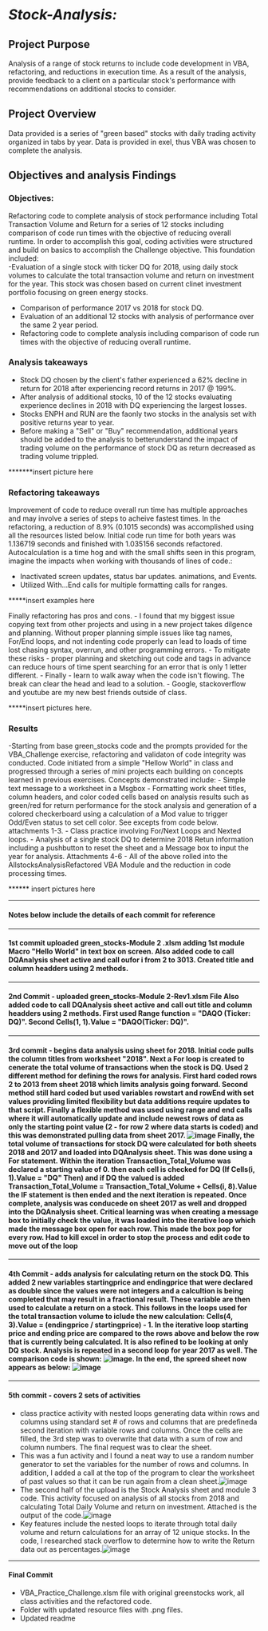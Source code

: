 #  ***Stock-Analysis:***

##  Project Purpose 
Analysis of a range of stock returns to include code development in VBA, refactoring, and reductions in execution time.  As a result of the analysis, provide feedback to a client on a particular stock's performance with recommendations on additional stocks to consider.

##  Project Overview 
Data provided is a series of "green based" stocks with daily trading activity organized in tabs by year. Data is provided in exel, thus VBA was chosen to complete the analysis.
## Objectives and analysis Findings 
### Objectives:            

Refactoring code to complete analysis of stock performance including Total Transaction Volume and Return for a series of 12 stocks including comparison of code run times with the objective of reducing overall runtime. In order to accomplish this goal, coding activities were structured and build on basics to accomplish the Challenge objective.  This foundation included:           
-Evaluation of a single stock with ticker DQ for 2018, using daily stock volumes to calculate the total transaction volume and return on investment for the year.  This stock was chosen based on current clinet investment portfolio focusing on green energy stocks.
-  Comparison of performance 2017 vs 2018 for stock DQ.
-  Evaluation of an additional 12 stocks with analysis of performance over the same 2 year period.
-  Refactoring code to complete analysis including comparison of code run times with the objective of reducing overall runtime.
 ### Analysis takeaways  
-  Stock DQ chosen by the client's father experienced a 62% decline in return for 2018 after experiencing record returns in 2017 @ 199%.
-  After analysis of additional stocks, 10 of the 12 stocks evaluating experience declines in 2018 with DQ experiencing the largest losses.
-  Stocks ENPH and RUN are the faonly two stocks in the analysis set with positive returns year to year.  
-  Before making a "Sell" or "Buy" recommendation, additional years should be added to the analysis to betterunderstand the impact of trading volume on the performance of stock DQ as return decreased as trading volume trippled.

*******insert picture here

 ### Refactoring takeaways
 
Improvement of code to reduce overall run time has multiple approaches and may involve a series of steps to acheive fastest times.  In the refactoring, a reduction of 8.9% (0.1015 seconds) was accomplished using all the resources listed below.  Initial code run time for both years was 1.136719 seconds and finished with 1.035156 seconds refactored. Autocalculation is a time hog and with the small shifts seen in this program, imagine the impacts when working with thousands of lines of code.:
- Inactivated screen updates, status bar updates. animations, and Events.
-  Utilized With...End calls for multiple formatting calls for ranges.

*****insert examples here

Finally refactoring has pros and cons.
                        -  I found that my biggest issue copying text from other projects and using in a new project takes dilgence and planning.  Without proper planning simple issues like tag names, For/End loops, and not indenting code properly can lead to loads of time lost chasing syntax, overrun, and other programming errors.
                        -  To mitigate these risks - proper planning and sketching out code and tags in advance can reduce hours of time spent searching for an error that is only 1 letter different.
                        -  Finally - learn to walk away when the code isn't flowing.  The break can clear the head and lead to a solution.
                        -  Google, stackoverflow and youtube are my new best friends outside of class.
                        
*****insert pictures here.

### Results

-Starting from base green_stocks code and the prompts provided for the VBA_Challenge exercise, refactoring and validaton of code integrity was conducted.  Code initiated from a simple "Hellow World" in class and progressed through a series of mini projects each building on concepts learned in previous exercises. Concepts demonstrated include:
            - Simple text message to a worksheet in a Msgbox
            - Formatting work sheet titles, column headers, and color coded cells based on analysis results such as green/red for return performance for the stock analysis and generation of a colored checkerboard using a calculation of a Mod value to trigger Odd/Even status to set cell color.  See excepts from code below. attachments 1-3.
            - Class practice involving For/Next Loops and Nexted loops.
            -  Analysis of a single stock DQ to determine 2018 Retun information including a pushbutton to reset the sheet and a Message box to input the year for analysis.  Attachments 4-6
            -  All of the above rolled into the AllstocksAnalysisRefactored VBA Module and the reduction in code processing times.
           

****** insert pictures here
            
            
_______________________________________________________________________________________________________________________________________________________________________            
#### Notes below include the details of each commit for reference
__________________________________________
####  1st commit uploaded green_stocks-Module 2 .xlsm adding 1st module Macro "Hello World" in text box on screen.  Also added code to call DQAnalysis sheet active and call oufor i from 2 to 3013.  Created title and column headders using 2 methods. 
__________________________________________
#### 2nd Commit - uploaded green_stocks-Module 2-Rev1.xlsm File Also added code to call DQAnalysis sheet active and call out title and column headders using 2 methods.  First used Range function = "DAQO (Ticker: DQ)".  Second Cells(1, 1).Value = "DAQO(Ticker: DQ)". 
__________________________________________
#### 3rd commit - begins data analysis using sheet for 2018.  Initial code pulls the column titles from worksheet "2018".  Next a For loop is created to cenerate the total volume of transactions when the stock is DQ.  Used 2 different method for defining the rows for analysis.  First hard coded rows 2 to 2013 from sheet 2018 which limits analysis going forward.  Second method still hard coded but used variables rowstart and rowEnd with set values providing limited flexibility but data additions require updates to that script.  Finally a flexible method was used using range and end calls where it will automatically update and include newest rows of data as only the starting point value (2 - for row 2 where data starts is coded) and this was demonstrated pulling data from sheet 2017. ![image](https://user-images.githubusercontent.com/106294465/172052102-27aeeac1-1f9e-4362-863b-3a8e4d80e5b6.png) Finally, the total volume of transactions for stock DQ were calculated for both sheets 2018 and 2017 and loaded into DQAnalysis sheet.  This was done using a For statement. Within the iteration Transaction_Total_Volume was declared a starting value of 0.  then each cell is checked for DQ (If Cells(i, 1).Value = "DQ" Then)  and if DQ the valued is added Transaction_Total_Volume = Transaction_Total_Volume + Cells(i, 8).Value the IF statement is then ended and the next iteration is repeated.  Once complete, analysis was conducede on sheet 2017 as well and dropped into the DQAnalysis sheet.  Critical learning  was when creating a message box to initially check the value, it was loaded into the iterative loop which made the message box open for each row.  This made the box     pop for every row.  Had to kill excel in order to stop the process and edit code to move out of the loop
__________________________________________
#### 4th Commit - adds analysis for calculating return on the stock DQ.  This added 2 new variables startingprice and endingprice that were declared as double since the values were not integers and a calcultion is being completed that may result in a fractional result.  These variable are then used to calculate a return on a stock.  This follows in the loops used for the  total transaction volume to iclude the new calculation:  Cells(4, 3).Value = (endingprice / startingprice) - 1.  In the iterative loop starting price  and ending price are compared to the rows above and below the row that is currently being calculated. It is also refined to be looking at only DQ stock.  Analysis is repeated in a second loop for year 2017 as well. The comparison code is shown: ![image](https://user-images.githubusercontent.com/106294465/172054975-f6f118c1-47a9-4cfa-8a11-f38728ba10e3.png).  In the end, the spreed sheet now appears as below: ![image](https://user-images.githubusercontent.com/106294465/172055351-4cdf9e94-3429-467e-997d-9a246322e1ed.png)
__________________________________________
#### 5th commit - covers 2 sets of activities
- class practice activity with nested loops generating data within rows and columns using standard set # of rows and columns that are predefineda second iteration with variable rows and columns. Once the cells are filled, the 3rd step was to overwrite that data with a sum of row and column numbers.  The final request was to clear the sheet.
- This was a fun activity and I found a neat way to use a random number generator to set the variables for the number of rows and columns.  In addition, I added a call at the top of the program to clear the worksheet of past values so that it can be run again from a clean sheet.![image](https://user-images.githubusercontent.com/106294465/172086375-d1210b38-9f37-4001-a401-25d809444042.png)
- The second half of the upload is the Stock Analysis sheet and module 3 code.  This activity focused on analysis of all stocks from 2018 and calculating Total Daily Volume and return on investment. Attached is the output of the code.![image](https://user-images.githubusercontent.com/106294465/172086966-403e0a18-1342-4b24-a04f-bbc53674082b.png)
- Key features include the nested loops to iterate through total daily volume and return calculations for an array of 12 unique stocks.  In the code, I researched stack overflow to determine how to write the Return data out as percentages.![image](https://user-images.githubusercontent.com/106294465/172088146-2714e308-ff4c-495e-8ce4-c86a19b33554.png)
__________________________________________
#### Final Commit
- VBA_Practice_Challenge.xlsm file with original greenstocks work, all class activities and the refactored code.
- Folder with updated resource files with .png files.
- Updated readme

            
